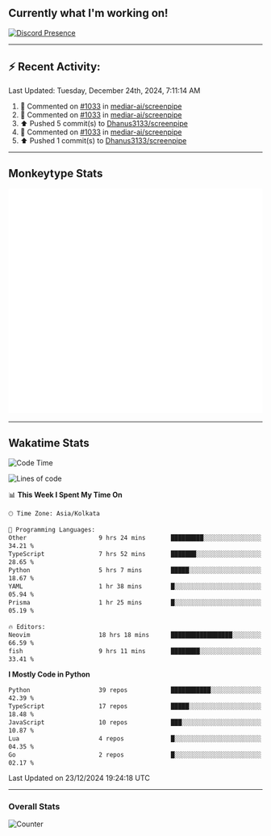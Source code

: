 ## Currently what I'm working on!
[![Discord Presence](https://lanyard.cnrad.dev/api/534981034400284712)](https://discord.com/users/534981034400284712)

---

## :zap: Recent Activity:
<!--RECENT_ACTIVITY:last_update-->
Last Updated: Tuesday, December 24th, 2024, 7:11:14 AM
<!--RECENT_ACTIVITY:last_update_end-->
<!--RECENT_ACTIVITY:start-->
1. 💬 Commented on [#1033](https://github.com/mediar-ai/screenpipe/pull/1033#issuecomment-2559190570) in [mediar-ai/screenpipe](https://github.com/mediar-ai/screenpipe)<br>
2. 💬 Commented on [#1033](https://github.com/mediar-ai/screenpipe/pull/1033#issuecomment-2558499625) in [mediar-ai/screenpipe](https://github.com/mediar-ai/screenpipe)<br>
3. ⬆️ Pushed 5 commit(s) to [Dhanus3133/screenpipe](https://github.com/Dhanus3133/screenpipe)<br>
4. 💬 Commented on [#1033](https://github.com/mediar-ai/screenpipe/pull/1033#issuecomment-2558448100) in [mediar-ai/screenpipe](https://github.com/mediar-ai/screenpipe)<br>
5. ⬆️ Pushed 1 commit(s) to [Dhanus3133/screenpipe](https://github.com/Dhanus3133/screenpipe)<br>
<!--RECENT_ACTIVITY:end-->

---

## Monkeytype Stats
<a href="https://monkeytype.com/profile/dhanus">
  <img src="https://raw.githubusercontent.com/Dhanus3133/Dhanus3133/monkeytype/monkeytype-lb.svg" alt="Monkeytype Profile" />
</a>

---

## Wakatime Stats
<!--START_SECTION:waka-->
![Code Time](http://img.shields.io/badge/Code%20Time-2%2C458%20hrs%2022%20mins-blue)

![Lines of code](https://img.shields.io/badge/From%20Hello%20World%20I%27ve%20Written-5.9%20million%20lines%20of%20code-blue)

📊 **This Week I Spent My Time On** 

```text
🕑︎ Time Zone: Asia/Kolkata

💬 Programming Languages: 
Other                    9 hrs 24 mins       █████████░░░░░░░░░░░░░░░░   34.21 % 
TypeScript               7 hrs 52 mins       ███████░░░░░░░░░░░░░░░░░░   28.65 % 
Python                   5 hrs 7 mins        █████░░░░░░░░░░░░░░░░░░░░   18.67 % 
YAML                     1 hr 38 mins        █░░░░░░░░░░░░░░░░░░░░░░░░   05.94 % 
Prisma                   1 hr 25 mins        █░░░░░░░░░░░░░░░░░░░░░░░░   05.19 % 

🔥 Editors: 
Neovim                   18 hrs 18 mins      █████████████████░░░░░░░░   66.59 % 
fish                     9 hrs 11 mins       ████████░░░░░░░░░░░░░░░░░   33.41 % 
```

**I Mostly Code in Python** 

```text
Python                   39 repos            ███████████░░░░░░░░░░░░░░   42.39 % 
TypeScript               17 repos            █████░░░░░░░░░░░░░░░░░░░░   18.48 % 
JavaScript               10 repos            ███░░░░░░░░░░░░░░░░░░░░░░   10.87 % 
Lua                      4 repos             █░░░░░░░░░░░░░░░░░░░░░░░░   04.35 % 
Go                       2 repos             █░░░░░░░░░░░░░░░░░░░░░░░░   02.17 % 
```




 Last Updated on 23/12/2024 19:24:18 UTC
<!--END_SECTION:waka-->
---

### Overall Stats

<img src="https://moe-counter.glitch.me/get/@Dhanus3133?theme=asoul" alt="Counter" />

